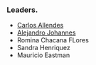 ### Leaders.

* [Carlos Allendes](mailto:carlos.allendes@owasp.org)	
* [Alejandro Johannes](mailto:alejandro.johannes@owasp.org)	
* Romina Chacana FLores
* Sandra Henriquez
* Mauricio Eastman
